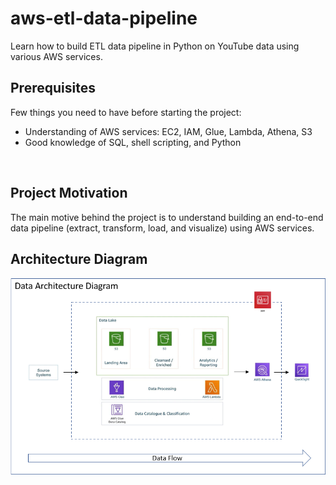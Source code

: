 # aws-etl-data-pipeline

Learn how to build ETL data pipeline in Python on YouTube data using various AWS services.

## Prerequisites
Few things you need to have before starting the project:
- Understanding of AWS services: EC2, IAM, Glue, Lambda, Athena, S3
- Good knowledge of SQL, shell scripting, and Python
<br />

## Project Motivation
The main motive behind the project is to understand building an end-to-end data pipeline (extract, transform, load, and visualize) using AWS services. 
<br />

## Architecture Diagram
![Data_Architecture_Diagram](https://github.com/shivananda199/aws-etl-pipeline-on-youtube-data/blob/master/Data_Architecture_Diagram.png)
